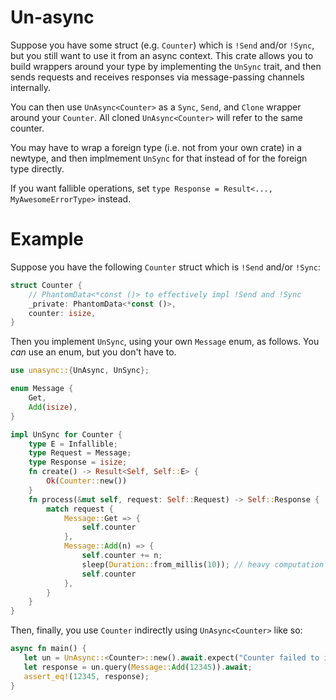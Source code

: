 # Un-async
Suppose you have some struct (e.g. `Counter`) which is `!Send` and/or `!Sync`,
but you still want to use it from an async context.
This crate allows you to build wrappers around your type by implementing the `UnSync` trait,
and then sends requests and receives responses via message-passing channels internally.

You can then use `UnAsync<Counter>` as a `Sync`, `Send`, and `Clone` wrapper around your
`Counter`.
All cloned `UnAsync<Counter>` will refer to the same counter.

You may have to wrap a foreign type (i.e. not from your own crate) in a newtype, and then
implmement `UnSync` for that instead of for the foreign type directly.

If you want fallible operations, set `type Response = Result<..., MyAwesomeErrorType>` instead.

# Example
Suppose you have the following `Counter` struct which is `!Send` and/or `!Sync`:
```rust
struct Counter {
    // PhantomData<*const ()> to effectively impl !Send and !Sync
    _private: PhantomData<*const ()>,
    counter: isize,
}
```
Then you implement `UnSync`, using your own `Message` enum, as follows.
You *can* use an enum, but you don't have to.
```rust
use unasync::{UnAsync, UnSync};

enum Message {
    Get,
    Add(isize),
}

impl UnSync for Counter {
    type E = Infallible;
    type Request = Message;
    type Response = isize;
    fn create() -> Result<Self, Self::E> {
        Ok(Counter::new())
    }
    fn process(&mut self, request: Self::Request) -> Self::Response {
        match request {
            Message::Get => {
                self.counter
            },
            Message::Add(n) => {
                self.counter += n;
                sleep(Duration::from_millis(10)); // heavy computation
                self.counter
            },
        }
    }
}
```
Then, finally, you use `Counter` indirectly using `UnAsync<Counter>` like so:
```rust
async fn main() {
   let un = UnAsync::<Counter>::new().await.expect("Counter failed to initialize");
   let response = un.query(Message::Add(12345)).await;
   assert_eq!(12345, response);
}
```
